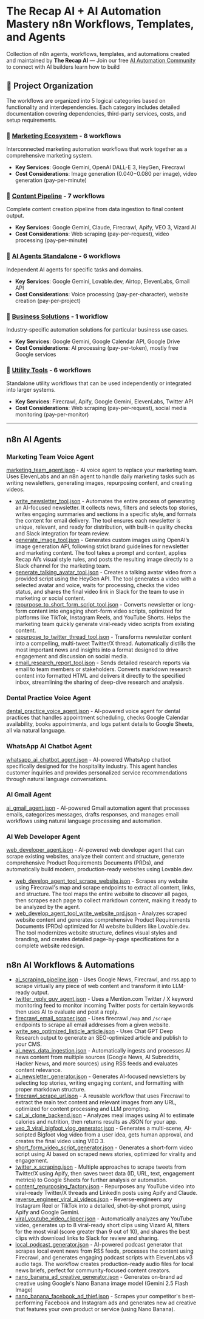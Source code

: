 # The Recap AI + AI Automation Mastery n8n Workflows, Templates, and Agents

Collection of n8n agents, workflows, templates, and automations created and maintained by **The Recap AI** — Join our free [AI Automation Community](https://www.skool.com/ai-automation-mastery-group) to connect with AI builders learn how to build

## 📁 Project Organization

The workflows are organized into 5 logical categories based on functionality and interdependencies. Each category includes detailed documentation covering dependencies, third-party services, costs, and setup requirements.

### 🎯 [Marketing Ecosystem](./marketing-ecosystem/) - 8 workflows
Interconnected marketing automation workflows that work together as a comprehensive marketing system.
- **Key Services**: Google Gemini, OpenAI DALL-E 3, HeyGen, Firecrawl
- **Cost Considerations**: Image generation ($0.040-$0.080 per image), video generation (pay-per-minute)

### 📝 [Content Pipeline](./content-pipeline/) - 7 workflows  
Complete content creation pipeline from data ingestion to final content output.
- **Key Services**: Google Gemini, Claude, Firecrawl, Apify, VEO 3, Vizard AI
- **Cost Considerations**: Web scraping (pay-per-request), video processing (pay-per-minute)

### 🤖 [AI Agents Standalone](./ai-agents-standalone/) - 6 workflows
Independent AI agents for specific tasks and domains.
- **Key Services**: Google Gemini, Lovable.dev, Airtop, ElevenLabs, Gmail API
- **Cost Considerations**: Voice processing (pay-per-character), website creation (pay-per-project)

### 🏢 [Business Solutions](./business-solutions/) - 1 workflow
Industry-specific automation solutions for particular business use cases.
- **Key Services**: Google Gemini, Google Calendar API, Google Drive
- **Cost Considerations**: AI processing (pay-per-token), mostly free Google services

### 🔧 [Utility Tools](./utility-tools/) - 6 workflows
Standalone utility workflows that can be used independently or integrated into larger systems.
- **Key Services**: Firecrawl, Apify, Google Gemini, ElevenLabs, Twitter API
- **Cost Considerations**: Web scraping (pay-per-request), social media monitoring (pay-per-monitor)

--- 

## n8n AI Agents

### Marketing Team Voice Agent

[marketing_team_agent.json](https://youtu.be/_HOHQqjsy0U) - AI voice agent to replace your marketing team. Uses ElevenLabs and an n8n agent to handle daily marketing tasks such as writing newsletters, generating images, repurposing content, and creating videos.

- [write_newsletter_tool.json](https://youtu.be/_HOHQqjsy0U) - Automates the entire process of generating an AI-focused newsletter. It collects news, filters and selects top stories, writes engaging summaries and sections in a specific style, and formats the content for email delivery. The tool ensures each newsletter is unique, relevant, and ready for distribution, with built-in quality checks and Slack integration for team review.
- [generate_image_tool.json](https://youtu.be/_HOHQqjsy0U) - Generates custom images using OpenAI’s image generation API, following strict brand guidelines for newsletter and marketing content. The tool takes a prompt and context, applies Recap AI’s visual style rules, and posts the resulting image directly to a Slack channel for the marketing team.
- [generate_talking_avatar_tool.json](https://youtu.be/_HOHQqjsy0U) - Creates a talking avatar video from a provided script using the HeyGen API. The tool generates a video with a selected avatar and voice, waits for processing, checks the video status, and shares the final video link in Slack for the team to use in marketing or social content.
- [repurpose_to_short_form_script_tool.json](https://youtu.be/_HOHQqjsy0U) - Converts newsletter or long-form content into engaging short-form video scripts, optimized for platforms like TikTok, Instagram Reels, and YouTube Shorts. Helps the marketing team quickly generate viral-ready video scripts from existing content.
- [repurpose_to_twitter_thread_tool.json](https://youtu.be/_HOHQqjsy0U) - Transforms newsletter content into a compelling, multi-tweet Twitter/X thread. Automatically distills the most important news and insights into a format designed to drive engagement and discussion on social media.
- [email_research_report_tool.json](https://youtu.be/_HOHQqjsy0U) - Sends detailed research reports via email to team members or stakeholders. Converts markdown research content into formatted HTML and delivers it directly to the specified inbox, streamlining the sharing of deep-dive research and analysis.

### Dental Practice Voice Agent

[dental_practice_voice_agent.json](https://www.youtube.com/watch?v=vQ5Z8-f-xw4) - AI-powered voice agent for dental practices that handles appointment scheduling, checks Google Calendar availability, books appointments, and logs patient details to Google Sheets, all via natural language.

### WhatsApp AI Chatbot Agent

[whatsapp_ai_chatbot_agent.json](https://www.youtube.com/watch?v=IpWx1ubSnH4) - AI-powered WhatsApp chatbot specifically designed for the hospitality industry. This agent handles customer inquiries and provides personalized service recommendations through natural language conversations.

### AI Gmail Agent

[ai_gmail_agent.json](https://www.youtube.com/watch?v=Q1Ytc3VdS5o) - AI-powered Gmail automation agent that processes emails, categorizes messages, drafts responses, and manages email workflows using natural language processing and automation.

### AI Web Developer Agent

[web_developer_agent.json](https://www.youtube.com/watch?v=ht0zdloIHfA) - AI-powered web developer agent that can scrape existing websites, analyze their content and structure, generate comprehensive Product Requirements Documents (PRDs), and automatically build modern, production-ready websites using Lovable.dev.

- [web_develop_agent_tool_scrape_website.json](https://www.youtube.com/watch?v=ht0zdloIHfA) - Scrapes any website using Firecrawl's map and scrape endpoints to extract all content, links, and structure. The tool maps the entire website to discover all pages, then scrapes each page to collect markdown content, making it ready to be analyzed by the agent.
- [web_develop_agent_tool_write_website_prd.json](https://www.youtube.com/watch?v=ht0zdloIHfA) - Analyzes scraped website content and generates comprehensive Product Requirements Documents (PRDs) optimized for AI website builders like Lovable.dev. The tool modernizes website structure, defines visual styles and branding, and creates detailed page-by-page specifications for a complete website redesign.

## n8n AI Workflows & Automations

- [ai_scraping_pipeline.json](https://www.youtube.com/watch?v=2uwV4aUyGIg) - Uses Google News, Firecrawl, and rss.app to scrape virtually any piece of web content and transform it into LLM-ready output.
- [twitter_reply_guy_agent.json](https://www.youtube.com/watch?v=Q_b5uPndsLY) - Uses a Mention.com Twitter / X keyword monitoring feed to monitor incoming Twitter posts for certain keywords then uses AI to evaluate and post a reply.
- [firecrawl_email_scraper.json](https://www.youtube.com/watch?v=zasYpLeMV9g) - Uses firecrawl `/map` and `/scrape` endpoints to scrape all email addresses from a given website.
- [write_seo_optimized_listicle_article.json](https://www.youtube.com/watch?v=uDrkgEuEOBA) - Uses Chat GPT Deep Research output to generate an SEO-optimized article and publish to your CMS.
- [ai_news_data_ingestion.json](https://www.youtube.com/watch?v=Nv5_LU0q1IY) - Automatically ingests and processes AI news content from multiple sources (Google News, AI Subreddits, Hacker News, and more sources) using RSS feeds and evaluates content relevance.
- [ai_newsletter_generator.json](https://www.youtube.com/watch?v=Nv5_LU0q1IY) - Generates AI-focused newsletters by selecting top stories, writing engaging content, and formatting with proper markdown structure.
- [firecrawl_scrape_url.json](https://www.youtube.com/watch?v=Nv5_LU0q1IY) - A reusable workflow that uses Firecrawl to extract the main text content and relevant images from any URL, optimized for content processing and LLM prompting.
- [cal_ai_clone_backend.json](https://www.youtube.com/watch?v=4c-kYOiksFg) - Analyzes meal images using AI to estimate calories and nutrition, then returns results as JSON for your app.
- [veo_3_viral_bigfoot_vlog_generator.json](https://www.youtube.com/watch?v=C65c8itWvf4) - Generates a multi-scene, AI-scripted Bigfoot vlog video from a user idea, gets human approval, and creates the final video using VEO 3.
- [short_form_video_script_generator.json](https://www.youtube.com/watch?v=7WsmUlbyjMM) - Generates a short-form video script using AI based on scraped news stories, optimized for virality and engagement.
- [twitter_x_scraping.json](https://youtu.be/otK0ILpn4GQ) - Multiple approaches to scrape tweets from Twitter/X using Apify, then saves tweet data (ID, URL, text, engagement metrics) to Google Sheets for further analysis or automation.
- [content_repurposing_factory.json](https://www.youtube.com/watch?v=u9gwOtjiYnI) - Repurposes any YouTube video into viral-ready Twitter/X threads and LinkedIn posts using Apify and Claude.
- [reverse_engineer_viral_ai_videos.json](https://youtu.be/qNSBLfb82wM) - Reverse-engineers any Instagram Reel or TikTok into a detailed, shot-by-shot prompt, using Apify and Google Gemini.
- [viral_youtube_video_clipper.json](https://www.youtube.com/watch?v=Yb-mZmvHh-I) - Automatically analyzes any YouTube video, generates up to 8 viral-ready short clips using Vizard AI, filters for the most viral (score greater than 9 out of 10), and shares the best clips with download links to Slack for review and sharing.
- [local_podcast_generator.json](https://www.youtube.com/watch?v=mXz-gOBg3uo) - AI-powered podcast generator that scrapes local event news from RSS feeds, processes the content using Firecrawl, and generates engaging podcast scripts with ElevenLabs v3 audio tags. The workflow creates production-ready audio files for local news briefs, perfect for community-focused content creators.
- [nano_banana_ad_creative_generator.json](https://www.youtube.com/watch?v=TZcn8nOJHH4) - Generates on-brand ad creative using Google's Nano Banana image model (Gemini 2.5 Flash Image)
- [nano_banana_facebook_ad_thief.json](https://youtu.be/QhDxPK2z5PQ) - Scrapes your competitor's best-performing Facebook and Instagram ads and generates new ad creative that features your own product or service (using Nano Banana).
